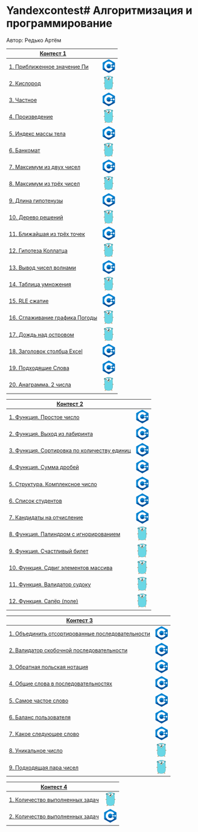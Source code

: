 # Yandexcontest# Алгоритмизация и программирование

Автор: Редько Артём

|[Контест 1](https://contest.yandex.ru/contest/52142/problems/) |  |
| --- | :-: |
| [1. Приближенное значение Пи](./Practice1/Zadanie1) | ![](./img/cpp.png) |
| [2. Кислород](./contest_01/02) |  ![](./img/go.png) |
| [3. Частное](./contest_01/03) | ![](./img/cpp.png) |
| [4. Произведение](./contest_01/04)  | ![](./img/go.png) |
| [5. Индекс массы тела](./contest_01/05)  | ![](./img/cpp.png) |
| [6. Банкомат](./contest_01/06)  | ![](./img/go.png) |
| [7. Максимум из двух чисел](./contest_01/07)  | ![](./img/cpp.png) |
| [8. Максимум из трёх чисел](./contest_01/08)  | ![](./img/go.png) |
| [9. Длина гипотенузы](./contest_01/09)  | ![](./img/cpp.png) |
| [10. Дерево решений](./contest_01/10)  | ![](./img/go.png) |
| [11. Ближайшая из трёх точек](./contest_01/11)  | ![](./img/cpp.png) |
| [12. Гипотеза Коллатца](./contest_01/12)  | ![](./img/go.png) |
| [13. Вывод чисел волнами](./contest_01/13)  | ![](./img/cpp.png) |
| [14. Таблица умножения](./contest_01/14)  | ![](./img/go.png) |
| [15. RLE сжатие](./contest_01/15)  | ![](./img/cpp.png) |
| [16. Сглаживание графика Погоды](./contest_01/16)  | ![](./img/go.png) |
| [17. Дождь над островом](./contest_01/17)  | ![](./img/go.png) |
| [18. Заголовок столбца Excel](./contest_01/18)  | ![](./img/cpp.png) |
| [19. Подходящие Слова](./contest_01/19)  | ![](./img/cpp.png) |
| [20. Анаграмма. 2 числа](./contest_01/20)  | ![](./img/go.png) |

|[Контест 2](https://contest.yandex.ru/contest/52676/problems/) |  |
| --- | :-: |
| [1. Функция. Простое число](./contest_02/01) | ![](./img/cpp.png) |
| [2. Функция. Выход из лабиринта](./contest_02/02) |  ![](./img/cpp.png) |
| [3. Функция. Сортировка по количеству единиц](./contest_02/03) | ![](./img/cpp.png) |
| [4. Функция. Сумма дробей](./contest_02/04) | ![](./img/cpp.png) |
| [5. Структура. Комплексное число](./contest_02/05) | ![](./img/cpp.png) |
| [6. Список студентов](./contest_02/06) | ![](./img/cpp.png) |
| [7. Кандидаты на отчисление](./contest_02/07) | ![](./img/cpp.png) |
| [8. Функция. Палиндром с игнорированием](./contest_02/08) | ![](./img/go.png) |
| [9. Функция. Счастливый билет](./contest_02/09) | ![](./img/go.png) |
| [10. Функция. Сдвиг элементов массива](./contest_02/10) | ![](./img/go.png) |
| [11. Функция. Валидатор судоку](./contest_02/11) | ![](./img/go.png) |
| [12. Функция. Сапёр (поле)](./contest_02/12) | ![](./img/go.png) |

|[Контест 3](https://contest.yandex.ru/contest/53504/problems/) |  |
| --- | :-: |
| [1. Объединить отсортированные последовательности](./contest_03/01) | ![](./img/cpp.png) |
| [2. Валидатор скобочной последовательности](./contest_03/02) |  ![](./img/cpp.png) |
| [3. Обратная польская нотация](./contest_03/03) | ![](./img/cpp.png) |
| [4. Общие слова в последовательностях](./contest_03/04)  | ![](./img/cpp.png) |
| [5. Самое частое слово](./contest_03/05)  | ![](./img/cpp.png) |
| [6. Баланс пользователя](./contest_03/06)  | ![](./img/cpp.png) |
| [7. Какое следующее слово](./contest_03/07)  | ![](./img/cpp.png) |
| [8. Уникальное число](./contest_03/08)  | ![](./img/go.png) |
| [9. Подходящая пара чисел](./contest_03/09)  | ![](./img/go.png) |

|[Контест 4](https://contest.yandex.ru/contest/54625/problems/) |  |
| --- | :-: |
| [1. Количество выполненных задач](./contest_04/01) | ![](./img/go.png) |
| [2. Количество выполненных задач](./contest_04/02) | ![](./img/cpp.png) |
